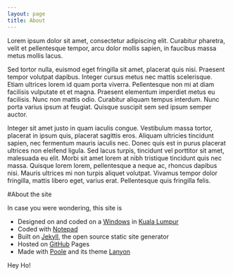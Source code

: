 ```yaml
---
layout: page
title: About
---
```


<p class="message">
  Lorem ipsum dolor sit amet, consectetur adipiscing elit. Curabitur pharetra, velit et pellentesque tempor, arcu dolor mollis sapien, in faucibus massa metus mollis lacus.
</p>

Sed tortor nulla, euismod eget fringilla sit amet, placerat quis nisi. Praesent tempor volutpat dapibus. Integer cursus metus nec mattis scelerisque. Etiam ultrices lorem id quam porta viverra. Pellentesque non mi at diam facilisis vulputate et et magna. Praesent elementum imperdiet metus eu facilisis. Nunc non mattis odio. Curabitur aliquam tempus interdum. Nunc porta varius ipsum at feugiat. Quisque suscipit sem sed ipsum semper auctor.

Integer sit amet justo in quam iaculis congue. Vestibulum massa tortor, placerat in ipsum quis, placerat sagittis eros. Aliquam ultricies tincidunt sapien, nec fermentum mauris iaculis nec. Donec quis est in purus placerat ultrices non eleifend ligula. Sed lacus turpis, tincidunt vel porttitor sit amet, malesuada eu elit. Morbi sit amet lorem at nibh tristique tincidunt quis nec massa. Quisque lorem lorem, pellentesque a neque ac, rhoncus dapibus nisi. Mauris ultrices mi non turpis aliquet volutpat. Vivamus tempor dolor fringilla, mattis libero eget, varius erat. Pellentesque quis fringilla felis.

#About the site

In case you were wondering, this site is
- Designed on and coded on a [Windows](http://windows.microsoft.com/) in [Kuala Lumpur](http://en.wikipedia.org/wiki/Kuala_Lumpur)
- Coded with [Notepad](http://notepad-plus-plus.org/)
- Built on [Jekyll](http://jekyllrb.com/), the open source static site generator
- Hosted on [GitHub](https://github.com/lumachroma/fantastiq) Pages
- Made with [Poole](http://getpoole.com/) and its theme [Lanyon](https://github.com/poole/lanyon)

Hey Ho!
